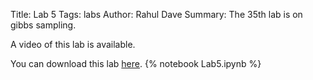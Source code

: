 Title: Lab 5
Tags: labs
Author: Rahul Dave
Summary: The 35th lab is on gibbs sampling.


A video of this lab is  available.

You can download this lab [here]({filename}/../../notebooks/Lab5.ipynb).
{% notebook Lab5.ipynb %}